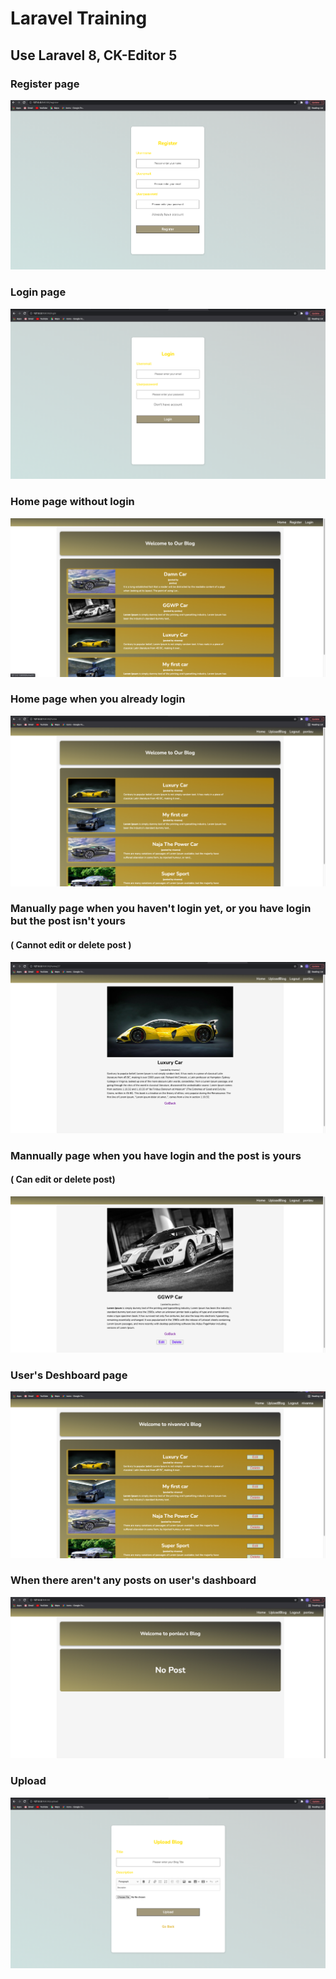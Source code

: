 # Laravel Training 
## Use Laravel 8, CK-Editor 5

<!-- The following are Output of This project -->
### Register page
<img src="public/projectoutput/register.png">

### Login page
<img src="public/projectoutput/login.png">

### Home page without login
<img src="public/projectoutput/homepage_notauth.png">

### Home page when you already login
<img src="public/projectoutput/homepage_auth.png">

### Manually page when you haven't login yet, or you have login but the post isn't yours
####  ( Cannot edit or delete post )
<img src="public/projectoutput/access_specificpage_but.png">

### Mannually page when you have login and the post is yours
#### ( Can edit or delete post)
<img src="public/projectoutput/access_specificpage_and.png">

### User's Deshboard page
<img src="public/projectoutput/auth_userpage.png">

### When there aren't any posts on user's dashboard
<img src="public/projectoutput/nopost.png">

### Upload
<img src="public/projectoutput/uploadpage.png">
